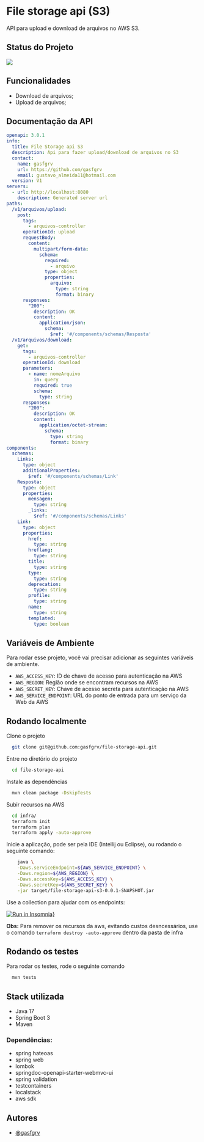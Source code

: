 # File storage api (S3)

API para upload e download de arquivos no AWS S3.

## Status do Projeto

![](https://img.shields.io/badge/Status-Finalizado-green?style=for-the-badge&logo=appveyor)

## Funcionalidades

- Download de arquivos;
- Upload de arquivos;

## Documentação da API

```yaml
openapi: 3.0.1
info:
  title: File Storage api S3
  description: Api para fazer upload/download de arquivos no S3
  contact:
    name: gasfgrv
    url: https://github.com/gasfgrv
    email: gustavo_almeida11@hotmail.com
  version: V1
servers:
  - url: http://localhost:8080
    description: Generated server url
paths:
  /v1/arquivos/upload:
    post:
      tags:
        - arquivos-controller
      operationId: upload
      requestBody:
        content:
          multipart/form-data:
            schema:
              required:
                - arquivo
              type: object
              properties:
                arquivo:
                  type: string
                  format: binary
      responses:
        "200":
          description: OK
          content:
            application/json:
              schema:
                $ref: '#/components/schemas/Resposta'
  /v1/arquivos/download:
    get:
      tags:
        - arquivos-controller
      operationId: download
      parameters:
        - name: nomeArquivo
          in: query
          required: true
          schema:
            type: string
      responses:
        "200":
          description: OK
          content:
            application/octet-stream:
              schema:
                type: string
                format: binary
components:
  schemas:
    Links:
      type: object
      additionalProperties:
        $ref: '#/components/schemas/Link'
    Resposta:
      type: object
      properties:
        mensagem:
          type: string
        _links:
          $ref: '#/components/schemas/Links'
    Link:
      type: object
      properties:
        href:
          type: string
        hreflang:
          type: string
        title:
          type: string
        type:
          type: string
        deprecation:
          type: string
        profile:
          type: string
        name:
          type: string
        templated:
          type: boolean
```

## Variáveis de Ambiente

Para rodar esse projeto, você vai precisar adicionar as seguintes variáveis de ambiente.

- `AWS_ACCESS_KEY`: ID de chave de acesso para autenticação na AWS
- `AWS_REGION`: Região onde se encontram recursos na AWS
- `AWS_SECRET_KEY`: Chave de acesso secreta para autenticação na AWS
- `AWS_SERVICE_ENDPOINT`: URL do ponto de entrada para um serviço da Web da AWS

## Rodando localmente

Clone o projeto

```bash
  git clone git@github.com:gasfgrv/file-storage-api.git
```

Entre no diretório do projeto

```bash
  cd file-storage-api
```

Instale as dependências

```bash
  mvn clean package -DskipTests
```

Subir recursos na AWS

```bash
  cd infra/
  terraform init
  terraform plan
  terraform apply -auto-approve
```

Inicie a aplicação, pode ser pela IDE (Intellij ou Eclipse), ou rodando o seguinte comando:

```bash
    java \
    -Daws.serviceEndpoint=${AWS_SERVICE_ENDPOINT} \
    -Daws.region=${AWS_REGION} \
    -Daws.accessKey=${AWS_ACCESS_KEY} \
    -Daws.secretKey=${AWS_SECRET_KEY} \
    -jar target/file-storage-api-s3-0.0.1-SNAPSHOT.jar
```

Use a collection para ajudar com os endpoints:

[![Run in Insomnia}](https://insomnia.rest/images/run.svg)](https://insomnia.rest/run/?label=File%20storage%20api%20(S3)&uri=https%3A%2F%2Fraw.githubusercontent.com%2Fgasfgrv%2Ffile-storage-api-s3%2Fmaster%2Frequests-collection.yaml)

**Obs:** Para remover os recursos da aws, evitando custos desncessários, use o comando `terraform destroy -auto-approve`
dentro da pasta de infra

## Rodando os testes

Para rodar os testes, rode o seguinte comando

```bash
  mvn tests
```

## Stack utilizada

- Java 17
- Spring Boot 3
- Maven

### Dependências:

- spring hateoas
- spring web
- lombok
- springdoc-openapi-starter-webmvc-ui
- spring validation
- testcontainers
- localstack
- aws sdk

## Autores

- [@gasfgrv](https://www.github.com/gasfgrv)


